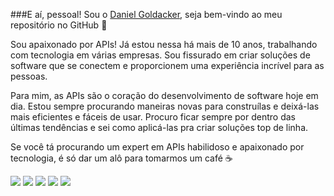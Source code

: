 ###E aí, pessoal! Sou o [Daniel Goldacker](https://github.com/daniel-goldacker), seja bem-vindo ao meu repositório no GitHub 👋 

Sou apaixonado por APIs! Já estou nessa há mais de 10 anos, trabalhando com tecnologia em várias empresas. Sou fissurado em criar soluções de software que se conectem e proporcionem uma experiência incrível para as pessoas.

Para mim, as APIs são o coração do desenvolvimento de software hoje em dia. Estou sempre procurando maneiras novas para construílas e deixá-las mais eficientes e fáceis de usar. Procuro ficar sempre por dentro das últimas tendências e sei como aplicá-las pra criar soluções top de linha.

Se você tá procurando um expert em APIs habilidoso e apaixonado por tecnologia, é só dar um alô para tomarmos um café ☕


<div>
 <a href="https://www.linkedin.com/in/daniel-goldacker-2464597a" target="_blank"><img src="https://img.shields.io/badge/-LinkedIn-%230077B5?style=for-the-badge&logo=linkedin&logoColor=white" target="_blank"></a> 
<a href="https://www.instagram.com/danielgoldacker" target="_blank"><img src="https://img.shields.io/badge/-Instagram-%23E4405F?style=for-the-badge&logo=instagram&logoColor=white" target="_blank"></a> 
<a href="https://join.skype.com/invite/qEMZdKoowp0W" target="_blank"><img src="https://img.shields.io/badge/-Skype-%230077B5?style=for-the-badge&logo=skype&logoColor=white" target="_blank"></a>
<a href="https://api.whatsapp.com/send?phone=55047991457410" target="_blank"><img src="https://img.shields.io/badge/-Whatsapp-Ibe25?style=for-the-badge&logo=whatsapp&logoColor=white" target="_blank"></a>
   <a href = "mailto:daniel-goldacker@hotmail.com"><img src="https://img.shields.io/badge/-Email-%23333?style=for-the-badge&logo=gmail&logoColor=white" target="_blank"></a>
</div>
